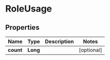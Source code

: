 

# RoleUsage


## Properties

| Name | Type | Description | Notes |
|------------ | ------------- | ------------- | -------------|
|**count** | **Long** |  |  [optional] |



